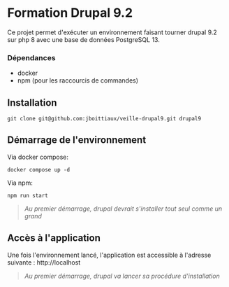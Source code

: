# Formation Drupal 9.2

Ce projet permet d'exécuter un environnement faisant tourner drupal 9.2 sur php 8 avec une base de données PostgreSQL 13.

### Dépendances

* docker
* npm (pour les raccourcis de commandes)

## Installation

```shell
git clone git@github.com:jboittiaux/veille-drupal9.git drupal9
```

## Démarrage de l'environnement

Via docker compose:
```shell
docker compose up -d
```

Via npm:
```shell
npm run start
```

> *Au premier démarrage, drupal devrait s'installer tout seul comme un grand*

## Accès à l'application

Une fois l'environnement lancé, l'application est accessible à l'adresse suivante : http://localhost

> *Au premier démarrage, drupal va lancer sa procédure d'installation*
